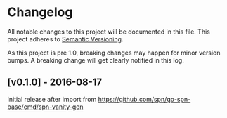 # Changelog

All notable changes to this project will be documented in this
file.  This project adheres to [Semantic Versioning](http://semver.org/).

As this project is pre 1.0, breaking changes may happen for minor version
bumps.  A breaking change will get clearly notified in this log.

## [v0.1.0] - 2016-08-17

Initial release after import from https://github.com/spn/go-spn-base/cmd/spn-vanity-gen

[Unreleased]: https://github.com/spn/go/compare/spn-vanity-gen-v0.1.0...master

